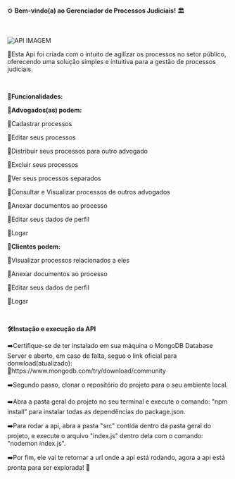 <p>⚙️ <strong>Bem-vindo(a) ao Gerenciador de Processos Judiciais!</strong> 🏛️</p>
<br>

![API IMAGEM](https://i.imgur.com/jNAEOpP.png)

<p>🚀Esta Api foi criada com o intuito de agilizar os processos no setor público, 
    oferecendo uma solução simples e intuitiva para a gestão de processos judiciais.</p>
<br>
<p><strong>📂Funcionalidades:</strong></p>
<p><strong>📝Advogados(as) podem:</strong></p>
<p>📌Cadastrar processos</p>
<p>📌Editar seus processos</p>
<p>📌Distribuir seus processos para outro advogado</p>
<p>📌Excluir seus processos</p>
<p>📌Ver seus processos separados</p>
<p>📌Consultar e Visualizar processos de outros advogados</p>
<p>📌Anexar documentos ao processo</p>
<p>📌Editar seus dados de perfil</p>
<p>📌Logar</p>
<p><strong>📝Clientes podem: </strong></p>
<p>📌Visualizar processos relacionados a eles</p>
<p>📌Anexar documentos ao processo</p>
<p>📌Editar seus dados de perfil</p>
<p>📌Logar</p>
<br>
<p><strong>🛠Instação e execução da API</strong></p>
<p>➡️Certifique-se de ter instalado em sua máquina o MongoDB Database Server e aberto, em caso de falta, segue o link oficial para donwload(atualizado): 🔗https://www.mongodb.com/try/download/community</p>
<p>➡️Segundo passo, clonar o repositório do projeto para o seu ambiente local.</p>
<p>➡️Abra a pasta geral do projeto no seu terminal e execute o comando: "npm install" para instalar todas as dependências do package.json.</p>
<p>➡️Para rodar a api, abra a pasta "src" contida dentro da pasta geral do projeto, e execute o arquivo "index.js" dentro dela com o comando: "nodemon index.js".</p>
<p>➡️Por fim, ele vai te retornar a url onde a api está rodando, agora a api está pronta para ser explorada! 🚀</p>
<br>

